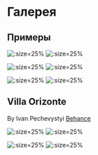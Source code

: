 # Галерея

## Примеры

![](./img/gallery/Doors1.jpg ':size=25%')
![](./img/gallery/Doors2.jpg ':size=25%')

![](./img/gallery/Windows1.jpg ':size=25%')
![](./img/gallery/Windows2.jpg ':size=25%')

![](./img/gallery/Tide1.jpg ':size=25%')
![](./img/gallery/Tide2.jpg ':size=25%')

## Villa Orizonte

By Ivan Pechevystyi [Behance](https://www.behance.net/IvanPechevystyi#)

![](./img/VillaOrizonte/HighresScreenshot00001.png ':size=25%')
![](./img/VillaOrizonte/HighresScreenshot00002.png ':size=25%')

![](./img/VillaOrizonte/HighresScreenshot00004.png ':size=25%')
![](./img/VillaOrizonte/HighresScreenshot00006.png ':size=25%')
